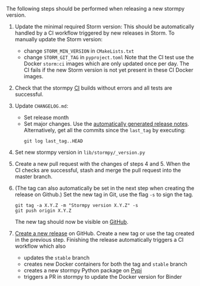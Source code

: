 The following steps should be performed when releasing a new stormpy version.

1. Update the minimal required Storm version:
   This should be automatically handled by a CI workflow triggered by new releases in Storm.
   To manually update the Storm version:
   * change `STORM_MIN_VERSION` in `CMakeLists.txt`
   * change `STORM_GIT_TAG` in `pyproject.toml`
   Note that the CI test use the Docker `storm:ci` images which are only updated once per day.
   The CI fails if the new Storm version is not yet present in these CI Docker images.

2. Check that the stormpy [CI](https://github.com/moves-rwth/stormpy/actions/) builds without errors and all tests are successful.

3. Update `CHANGELOG.md`:
   * Set release month
   * Set major changes.
     Use the [automatically generated release notes](https://docs.github.com/en/repositories/releasing-projects-on-github/automatically-generated-release-notes).
     Alternatively, get all the commits since the `last_tag` by executing:
     ```console
     git log last_tag..HEAD
     ```

4. Set new stormpy version in `lib/stormpy/_version.py`

5. Create a new pull request with the changes of steps 4 and 5.
   When the CI checks are successful, stash and merge the pull request into the master branch.

6. (The tag can also automatically be set in the next step when creating the release on Github.)
   Set the new tag in Git, use the flag `-s` to sign the tag.
   ```console
   git tag -a X.Y.Z -m "Stormpy version X.Y.Z" -s
   git push origin X.Y.Z
   ```
   The new tag should now be visible on [GitHub](https://github.com/moves-rwth/stormpy/tags).

7. [Create a new release](https://github.com/moves-rwth/stormpy/releases/new) on GitHub.
   Create a new tag or use the tag created in the previous step.
   Finishing the release automatically triggers a CI workflow which also
   * updates the `stable` branch
   * creates new Docker containers for both the tag and `stable` branch
   * creates a new stormpy Python package on [Pypi](https://pypi.org/project/stormpy/)
   * triggers a PR in stormpy to update the Docker version for Binder
